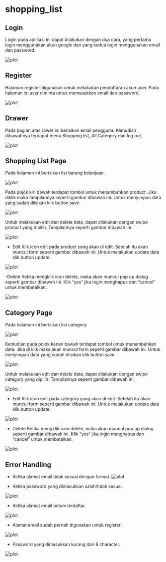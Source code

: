 # shopping_list

## Login

Login pada aplikasi ini dapat dilakukan dengan dua cara, yang pertama login menggunakan akun google dan yang kedua login menggunakan email dan password.

![plot](./images/1_login.png)

## Register

Halaman register digunakan untuk melakukan pendaftaran akun user. Pada halaman ini user diminta untuk memasukkan email dan password.

![plot](./images/2_register.png)

## Drawer

Pada bagian atas rawer ini berisikan email pengguna. Kemudian dibawahnya terdapat menu Shopping list, All Category dan log out.

![plot](./images/3_drawer.jpg)

## Shopping List Page

Pada halaman ini berisikan list barang belanjaan.

![plot](./images/4_shoppingList.png)

Pada pojok kiri bawah terdapat tombol untuk menambahkan product. Jika diklik maka tampilannya seperti gambar dibawah ini. Untuk menyimpan data yang sudah diisikan klik button save.

![plot](./images/5_addProduct.png)

Untuk melakukan edit dan delete data, dapat dilakukan dengan swipe product yang dipilih. Tampilannya seperti gambar dibawah ini.

![plot](./images/6_slidable.png)

- Edit
Klik icon edit pada product yang akan di edit. Setelah  itu akan muncul form seperti gambar dibawah ini. Untuk melakukan update data klik button update.

![plot](./images/7_editProduct.png)

-Delete
Ketika mengklik icon delete, maka akan muncul pop up dialog seperti gambar dibawah ini. Klik “yes” jika ingin menghapus dan “cancel” untuk membatalkan.

![plot](./images/8_deleteProduct.png)

## Category Page

Pada halaman ini berisikan list category.

![plot](./images/9_category.png)

Kemudian pada pojok kanan bawah terdapat tombol untuk menambahkan data. Jika di klik maka akan muncul form seperti gambar dibawah ini. Untuk menyimpan data yang sudah diisikan klik button save.

![plot](./images/10_addCategory.png)

Untuk melakukan edit dan delete data, dapat dilakukan dengan swipe category yang dipilih. Tampilannya seperti gambar dibawah ini.

![plot](./images/11_slidable.png)

- Edit
Klik icon edit pada category yang akan di edit. Setelah  itu akan muncul form seperti gambar dibawah ini.
Untuk melakukan update data klik button update.

![plot](./images/12_editCategory.png)

- Delete
Ketika mengklik icon delete, maka akan muncul pop up dialog seperti gambar dibawah ini. Klik “yes” jika ingin menghapus dan “cancel” untuk membatalkan.

![plot](./images/13_deleteCategory.png)

## Error Handling
- Ketika alamat email tidak sesuai dengan format.
![plot](./images/14_errorHandling.png)

- Ketika password yang dimasukkan salah/tidak sesuai.

![plot](./images/15_errorHandling.png)

- Ketika alamat email belum terdaftar.

![plot](./images/16_errorHandling.png)

- Alamat email sudah pernah digunakan untuk register.

![plot](./images/17_errorHandling.png)

- Password yang dimasukkan kurang dari 6 character.

![plot](./images/18_errorHandling.png)